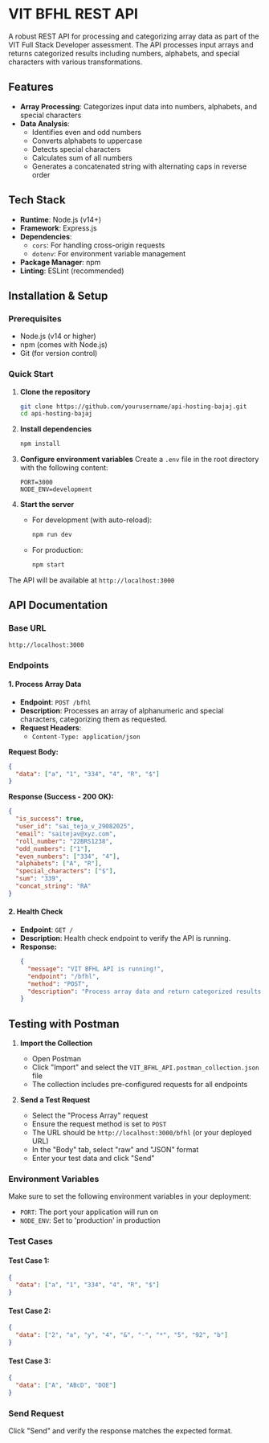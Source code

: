 # VIT BFHL REST API

A robust REST API for processing and categorizing array data as part of the VIT Full Stack Developer assessment. The API processes input arrays and returns categorized results including numbers, alphabets, and special characters with various transformations.

## Features

- **Array Processing**: Categorizes input data into numbers, alphabets, and special characters
- **Data Analysis**:
  - Identifies even and odd numbers
  - Converts alphabets to uppercase
  - Detects special characters
  - Calculates sum of all numbers
  - Generates a concatenated string with alternating caps in reverse order

    
## Tech Stack

- **Runtime**: Node.js (v14+)
- **Framework**: Express.js
- **Dependencies**:
  - `cors`: For handling cross-origin requests
  - `dotenv`: For environment variable management
- **Package Manager**: npm
- **Linting**: ESLint (recommended)

## Installation & Setup

### Prerequisites
- Node.js (v14 or higher)
- npm (comes with Node.js)
- Git (for version control)

### Quick Start

1. **Clone the repository**
   ```bash
   git clone https://github.com/yourusername/api-hosting-bajaj.git
   cd api-hosting-bajaj
   ```

2. **Install dependencies**
   ```bash
   npm install
   ```

3. **Configure environment variables**
   Create a `.env` file in the root directory with the following content:
   ```env
   PORT=3000
   NODE_ENV=development
   ```

4. **Start the server**
   - For development (with auto-reload):
     ```bash
     npm run dev
     ```
   - For production:
     ```bash
     npm start
     ```

The API will be available at `http://localhost:3000`

## API Documentation

### Base URL
```
http://localhost:3000
```

### Endpoints

#### 1. Process Array Data
- **Endpoint**: `POST /bfhl`
- **Description**: Processes an array of alphanumeric and special characters, categorizing them as requested.
- **Request Headers**:
  - `Content-Type: application/json`

**Request Body:**
```json
{
  "data": ["a", "1", "334", "4", "R", "$"]
}
```

**Response (Success - 200 OK):**
```json
{
  "is_success": true,
  "user_id": "sai_teja_v_29082025",
  "email": "saitejav@xyz.com",
  "roll_number": "22BRS1238",
  "odd_numbers": ["1"],
  "even_numbers": ["334", "4"],
  "alphabets": ["A", "R"],
  "special_characters": ["$"],
  "sum": "339",
  "concat_string": "RA"
}
```



#### 2. Health Check
- **Endpoint**: `GET /`
- **Description**: Health check endpoint to verify the API is running.
- **Response:**
  ```json
  {
    "message": "VIT BFHL API is running!",
    "endpoint": "/bfhl",
    "method": "POST",
    "description": "Process array data and return categorized results"
  }
  ```

## Testing with Postman

1. **Import the Collection**
   - Open Postman
   - Click "Import" and select the `VIT_BFHL_API.postman_collection.json` file
   - The collection includes pre-configured requests for all endpoints

2. **Send a Test Request**
   - Select the "Process Array" request
   - Ensure the request method is set to `POST`
   - The URL should be `http://localhost:3000/bfhl` (or your deployed URL)
   - In the "Body" tab, select "raw" and "JSON" format
   - Enter your test data and click "Send"


### Environment Variables
Make sure to set the following environment variables in your deployment:
- `PORT`: The port your application will run on
- `NODE_ENV`: Set to 'production' in production



### Test Cases

#### Test Case 1:
```json
{
  "data": ["a", "1", "334", "4", "R", "$"]
}
```

#### Test Case 2:
```json
{
  "data": ["2", "a", "y", "4", "&", "-", "*", "5", "92", "b"]
}
```

#### Test Case 3:
```json
{
  "data": ["A", "ABcD", "DOE"]
}
```

### Send Request
Click "Send" and verify the response matches the expected format.




